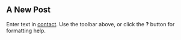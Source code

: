 ## A New Post

Enter text in [contact](http://daringfireball.net/projects/markdown/). Use the toolbar above, or click the **?** button for formatting help.
